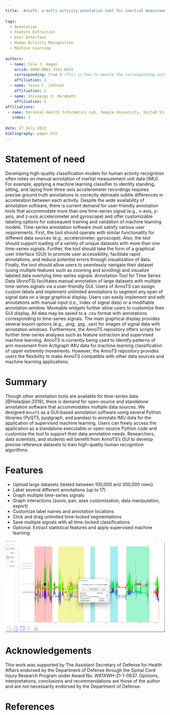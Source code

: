 ```yaml
---
title: 'AnnoTS: a multi-activity annotation tool for inertial measurement unit data'

tags:
  - Annotation
  - Feature Extraction
  - User Interface
  - Human Activity Recognition
  - Machine Learning

authors:
  - name: Cole J. Hagen
    orcid: 0000-0001-7241-8455
    corresponding: true # (This is how to denote the corresponding author)
    affiliation: 1 
  - name: Tessa C. Johnson
    affiliation: 1
  - name: Shivayogi V. Hiremath
    affiliation: 1
affiliations:
 - name: Personal Health Informatics Lab, Temple University, United States
   index: 1

date: 27 July 2022
bibliography: paper.bib
---
```

# Statement of need
Developing high-quality classification models for human activity recognition often relies on manual annotation of inertial measurement unit data (IMU). For example, applying a machine learning classifier to identify standing, sitting, and laying from three-axis accelerometer recordings requires precise ground truth annotations to correctly delineate subtle differences in acceleration between each activity. Despite the wide availability of annotation software, there is current demand for user-friendly annotation tools that accommodate more than one time-series signal (e.g., x-axis, y-axis, and z-axis accelerometer and gyroscope) and offer customizable labeling options for subsequent training and validation of machine learning models. 
Time-series annotation software must satisfy various user requirements. First, the tool should operate with similar functionality for different data sources (e.g., accelerometer, gyroscope). Also, the tool should support loading of a variety of unique datasets with more than one time-series signals. Further, the tool should take the form of a graphical user interface (GUI) to promote user accessibility, facilitate rapid annotations, and reduce potential errors through visualization of data. Finally, the tool should allow users to seamlessly navigate their dataset (using multiple features such as zooming and scrolling) and visualize labeled data overlying time-series signals.
Annotation Tool for Time Series Data (AnnoTS) facilitates manual annotation of large datasets with multiple time-series signals via a user-friendly GUI. Users of AnnoTS can assign custom labels and implement unlimited annotations to segment any span of signal data on a large graphical display. Users can easily implement and edit annotations with manual input (i.e., index of signal data) or a modifiable annotation window. Moveable widgets further allow users to customize their GUI display. All data may be saved to a .csv format with annotations corresponding to time-series signals. The main graphical display provides several export options (e.g., .png, .jpg, .sav) for images of signal data with annotation windows. Furthermore, the AnnoTS repository offers scripts for further time-series analyses such as feature extraction and supervised machine learning.  AnnoTS is currently being used to identify patterns of arm movement from Actigraph IMU data for machine learning classification of upper extremity movements. However, the AnnoTS repository provides users the flexibility to make AnnoTS compatible with other data sources and machine learning applications.
# Summary
Though other annotation tools are available for time-series data [@Haladjian:2019], there is demand for open-source and standalone annotation software that accommodates multiple data sources. We designed `AnnoTS` as a GUI-based annotation software using several Python libraries (PyQT5, pyqtgraph, and pandas) to annotate IMU data for the application of supervised machine learning. Users can freely access the application as a standalone executable or open-source Python code and customize the tool to support their data annotation needs. Researchers, data scientists, and students will benefit from AnnoTS’s GUI to develop precise reference datasets to train high-quality human recognition algorithms. 
# Features
-	Upload large datasets (tested between 100,000 and 300,000 rows)
-	Label several different annotations (up to 17)
-	Graph multiple time-series signals
-	Graph interactions (zoom, pan, axes customization, data manipulation, export)
-	Customize label names and annotation locations
-	Click and drag unlimited time-locked segmentations
-	Save multiple signals with all time-locked classifications
-	Optional: Extract statistical features and apply supervised machine learning

![Example project using accelerometry data to assess 5 arm activities (e.g., reaching, lifting, etc.) with corresponding color-coded annotations over the course of over 160,000 data points. Customized labels are visible on the left of the GUI. Tools are shown at the bottom of the GUI. The user can use the “Time Tool” (represented by the black line with the black circle cursor) to retrieve information about a specific data point (visible in the middle of the GUI). /label{fig:fig1}](graphicalabstractfig.png)


# Acknowledgements
This work was supported by The Assistant Secretary of Defense for Health Affairs endorsed by the Department of Defense through the Spinal Cord Injury Research Program under Award No. W81XWH-21-1-0637. Opinions, interpretations, conclusions and recommendations are those of the author and are not necessarily endorsed by the Department of Defense.
# References


